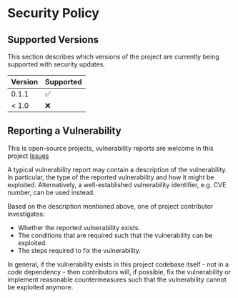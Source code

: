 # Security Policy

## Supported Versions

This section describes which versions of the project are
currently being supported with security updates.

| Version | Supported          |
| ------- | ------------------ |
| 0.1.1   | :white_check_mark: |
| < 1.0   | :x:                |

## Reporting a Vulnerability

This is open-source projects, vulnerability reports are welcome in this project [Issues](https://github.com/etecs-ru/typedyaml/issues/new)

A typical vulnerability report may contain a description of the vulnerability. In particular, the type of the reported vulnerability and how it might be exploited. Alternatively, a well-established vulnerability identifier, e.g. CVE number, can be used instead.

Based on the description mentioned above, one of project contributor investigates:

 - Whether the reported vulnerability exists.
 - The conditions that are required such that the vulnerability can be exploited.
 - The steps required to fix the vulnerability.

In general, if the vulnerability exists in this project codebase itself - not in a code dependency - then contributors will, if possible, fix the vulnerability or implement reasonable countermeasures such that the vulnerability cannot be exploited anymore.
